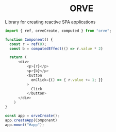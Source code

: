 <h1 align="center">ORVE</h1>

Library for creating reactive SPA applications

```javascript
import { ref, orveCreate, computed } from "orve";

function Component() {
  const r = ref(0);
  const b = computedEffect(() => r.value * 2)

  return (
      <div>
          <p>{r}</p>
          <p>{b}</p>
          <button
            onClick={() => { r.value += 1; }}
          >
            Click
          </button>
      </div>
    )
}

const app = orveCreate();
app.createApp(Component)
app.mount("#app");
```
